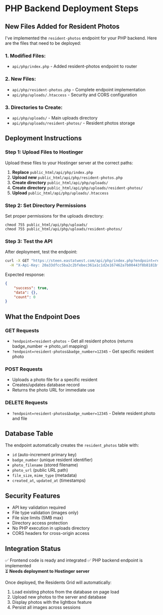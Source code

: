 # PHP Backend Deployment Steps

## New Files Added for Resident Photos

I've implemented the `resident-photos` endpoint for your PHP backend. Here are the files that need to be deployed:

### 1. Modified Files:
- `api/php/index.php` - Added resident-photos endpoint to router

### 2. New Files:
- `api/php/resident-photos.php` - Complete endpoint implementation
- `api/php/uploads/.htaccess` - Security and CORS configuration

### 3. Directories to Create:
- `api/php/uploads/` - Main uploads directory  
- `api/php/uploads/resident-photos/` - Resident photos storage

## Deployment Instructions

### Step 1: Upload Files to Hostinger
Upload these files to your Hostinger server at the correct paths:

1. **Replace** `public_html/api/php/index.php`
2. **Upload new** `public_html/api/php/resident-photos.php`
3. **Create directory** `public_html/api/php/uploads/`
4. **Create directory** `public_html/api/php/uploads/resident-photos/`
5. **Upload** `public_html/api/php/uploads/.htaccess`

### Step 2: Set Directory Permissions
Set proper permissions for the uploads directory:
```
chmod 755 public_html/api/php/uploads/
chmod 755 public_html/api/php/uploads/resident-photos/
```

### Step 3: Test the API
After deployment, test the endpoint:
```bash
curl -X GET "https://steen.eastatwest.com/api/php/index.php?endpoint=resident-photos" \
  -H "X-Api-Key: 20a33dfcc5ba2c2bfebec361a1c1d2e167462a7b00443f8b8181bf07d9a6c50a"
```

Expected response:
```json
{
    "success": true,
    "data": {},
    "count": 0
}
```

## What the Endpoint Does

### GET Requests
- `?endpoint=resident-photos` - Get all resident photos (returns badge_number → photo_url mapping)
- `?endpoint=resident-photos&badge_number=12345` - Get specific resident photo

### POST Requests
- Uploads a photo file for a specific resident
- Creates/updates database record
- Returns the photo URL for immediate use

### DELETE Requests  
- `?endpoint=resident-photos&badge_number=12345` - Delete resident photo and file

## Database Table
The endpoint automatically creates the `resident_photos` table with:
- `id` (auto-increment primary key)
- `badge_number` (unique resident identifier)
- `photo_filename` (stored filename)
- `photo_url` (public URL path)
- `file_size`, `mime_type` (metadata)
- `created_at`, `updated_at` (timestamps)

## Security Features
- API key validation required
- File type validation (images only)
- File size limits (5MB max)
- Directory access protection
- No PHP execution in uploads directory
- CORS headers for cross-origin access

## Integration Status
✅ Frontend code is ready and integrated
✅ PHP backend endpoint is implemented  
⏳ **Needs deployment to Hostinger server**

Once deployed, the Residents Grid will automatically:
1. Load existing photos from the database on page load
2. Upload new photos to the server and database
3. Display photos with the lightbox feature
4. Persist all images across sessions